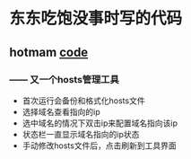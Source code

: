 # 东东吃饱没事时写的代码

## hotmam [code](https://github.com/laichendong/elf/tree/master/src/main/java/com/elf/hotman "view the source of hotman")
###  —— 又一个hosts管理工具

* 首次运行会备份和格式化hosts文件
* 选择域名查看指向的ip
* 选中域名的情况下双击ip来配置域名指向该ip
* 状态栏一直显示域名指向的ip状态
* 手动修改hosts文件后，点击刷新到工具界面